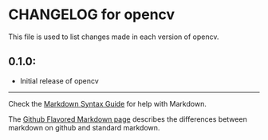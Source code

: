 # CHANGELOG for opencv

This file is used to list changes made in each version of opencv.

## 0.1.0:

* Initial release of opencv

- - -
Check the [Markdown Syntax Guide](http://daringfireball.net/projects/markdown/syntax) for help with Markdown.

The [Github Flavored Markdown page](http://github.github.com/github-flavored-markdown/) describes the differences between markdown on github and standard markdown.
